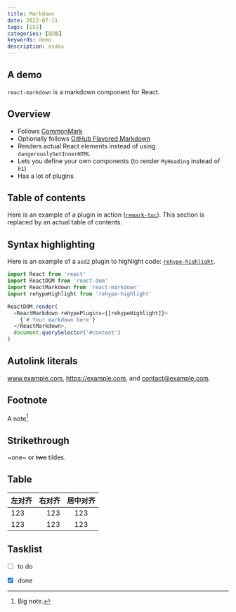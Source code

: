 ```yaml
---
title: Markdown
date: 2022-07-11
tags: [CSS]
categories: [前端]
keywords: demo
description: asdas
---
```


## A demo

`react-markdown` is a markdown component for React.

## Overview

* Follows [CommonMark](https://commonmark.org)
* Optionally follows [GitHub Flavored Markdown](https://github.github.com/gfm/)
* Renders actual React elements instead of using `dangerouslySetInnerHTML`
* Lets you define your own components (to render `MyHeading` instead of `h1`)
* Has a lot of plugins

## Table of contents

Here is an example of a plugin in action
([`remark-toc`](https://github.com/remarkjs/remark-toc)).
This section is replaced by an actual table of contents.

## Syntax highlighting

Here is an example of a `asd2` plugin to highlight code:
[`rehype-highlight`](https://github.com/rehypejs/rehype-highlight).

```js
import React from 'react'
import ReactDOM from 'react-dom'
import ReactMarkdown from 'react-markdown'
import rehypeHighlight from 'rehype-highlight'

ReactDOM.render(
  <ReactMarkdown rehypePlugins={[rehypeHighlight]}>
	{'# Your markdown here'}
  </ReactMarkdown>,
  document.querySelector('#content')
)
```

## Autolink literals

www.example.com, https://example.com, and contact@example.com.

## Footnote

A note[^1]

[^1]: Big note.

## Strikethrough

~one~ or ~~two~~ tildes.

## Table
| 左对齐 | 右对齐 | 居中对齐 |
| :----- | -----: | :------: |
| 123    |    123 |   123    |
| 123    |    123 |   123    |


## Tasklist

* [ ] to do
* [x] done



